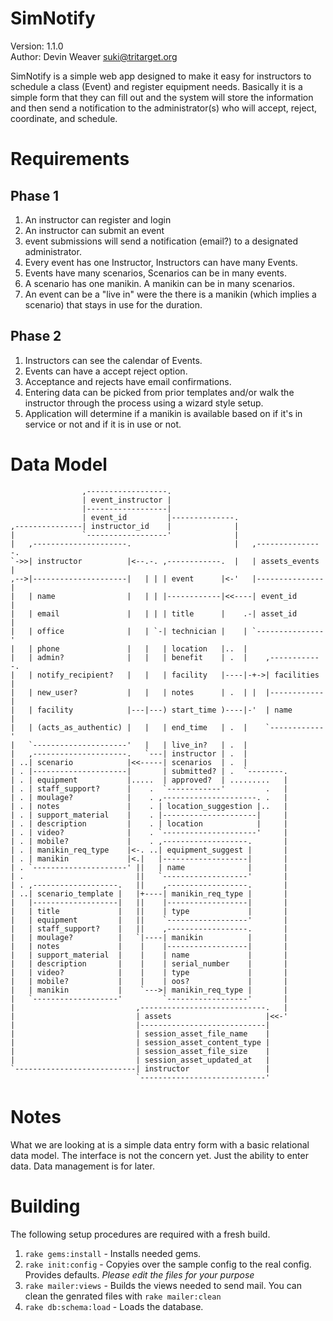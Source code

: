 SimNotify
=========

Version: 1.1.0  
Author: Devin Weaver <suki@tritarget.org>

SimNotify is a simple web app designed to make it easy for instructors to
schedule a class (Event) and register equipment needs. Basically it is a
simple form that they can fill out and the system will store the information
and then send a notification to the administrator(s) who will accept, reject,
coordinate, and schedule.

Requirements
============

Phase 1
-------
1. An instructor can register and login
2. An instructor can submit an event
3. event submissions will send a notification (email?) to a designated
   administrator.
4. Every event has one Instructor, Instructors can have many Events.
5. Events have many scenarios, Scenarios can be in many events.
6. A scenario has one manikin. A manikin can be in many scenarios.
7. An event can be a "live in" were the there is a manikin (which implies a
   scenario) that stays in use for the duration.

Phase 2
-------
1. Instructors can see the calendar of Events.
2. Events can have a accept reject option.
3. Acceptance and rejects have email confirmations.
4. Entering data can be picked from prior templates and/or walk the instructor
   through the process using a wizard style setup.
5. Application will determine if a manikin is available based on if it's in
   service or not and if it is in use or not.

Data Model
==========
                    ,------------------.
                    | event_instructor |
                    |------------------|
                    | event_id         |--------------.
    ,---------------| instructor_id    |              |
    |               `------------------'              |
    |   ,---------------------.                       |   ,---------------.
    `->>| instructor          |<--.-. ,------------.  |   | assets_events |
    ,-->|---------------------|   | | | event      |<-'   |---------------|
    |   | name                |   | | |------------|<<----| event_id      |
    |   | email               |   | | | title      |    .-| asset_id      |
    |   | office              |   | `-| technician |    | `---------------'
    |   | phone               |   |   | location   |..  |
    |   | admin?              |   |   | benefit    | .  |    ,------------.
    |   | notify_recipient?   |   |   | facility   |----|-+->| facilities |
    |   | new_user?           |   |   | notes      | .  | |  |------------|
    |   | facility            |---|---) start_time )----|-'  | name       |
    |   | (acts_as_authentic) |   |   | end_time   | .  |    `------------'
    |   `---------------------'   |   | live_in?   | .  |
    |   ,---------------------.   `---| instructor | .  |
    | ..| scenario            |<<-----| scenarios  | .  |
    | . |---------------------|       | submitted? | .  `--------.
    | . | equipment           |.....  | approved?  | .........   |
    | . | staff_support?      |    .  `------------'         .   |
    | . | moulage?            |    . ,---------------------. .   |
    | . | notes               |    . | location_suggestion |..   |
    | . | support_material    |    . |---------------------|     |
    | . | description         |    . | location            |     |
    | . | video?              |    . `---------------------'     |
    | . | mobile?             |    . ,-------------------.       |
    | . | manikin_req_type    |<-. ..| equipment_suggest |       |
    | . | manikin             |<.|   |-------------------|       |
    | . `---------------------' ||   | name              |       |
    | .                         ||   `-------------------'       |
    | . ,-------------------.   ||    ,------------------.       |
    | ..| scenario_template |   |+----| manikin_req_type |       |
    |   |-------------------|   ||    |------------------|       |
    |   | title             |   ||    | type             |       |
    |   | equipment         |   ||    `------------------'       |
    |   | staff_support?    |   ||    ,------------------.       |
    |   | moulage?          |   `|----| manikin          |       |
    |   | notes             |    |    |------------------|       |
    |   | support_material  |    |    | name             |       |
    |   | description       |    |    | serial_number    |       |
    |   | video?            |    |    | type             |       |
    |   | mobile?           |    |    | oos?             |       |
    |   | manikin           |    `--->| manikin_req_type |       |
    |   `-------------------'         `------------------'       |
    |                           ,----------------------------.   |
    |                           | assets                     |<<-'
    |                           |----------------------------|
    |                           | session_asset_file_name    |
    |                           | session_asset_content_type |
    |                           | session_asset_file_size    |
    |                           | session_asset_updated_at   |
    `---------------------------| instructor                 |
                                `----------------------------'

Notes
=====

What we are looking at is a simple data entry form with a basic relational
data model. The interface is not the concern yet. Just the ability to enter
data. Data management is for later.

Building
========

The following setup procedures are required with a fresh build.

1. `rake gems:install` - Installs needed gems.
2. `rake init:config` - Copyies over the sample config to the real config.
   Provides defaults. _Please edit the files for your purpose_
3. `rake mailer:views` - Builds the views needed to send mail. You can
   clean the genrated files with `rake mailer:clean`
4. `rake db:schema:load` - Loads the database.
